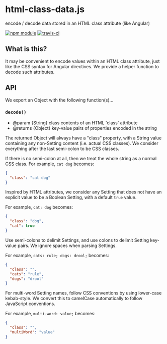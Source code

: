 # html-class-data.js

encode / decode data stored in an HTML class attribute (like Angular)

[![npm module](https://img.shields.io/npm/v/@blinkmobile/html-class-data.svg)](https://www.npmjs.com/package/@blinkmobile/html-class-data)
[![travis-ci](https://img.shields.io/travis/blinkmobile/html-class-data.js.svg)](https://travis-ci.org/blinkmobile/html-class-data.js)


## What is this?

It may be convenient to encode values within an HTML class attribute, just like
the CSS syntax for Angular directives. We provide a helper function to decode
such attributes.


## API

We export an Object with the following function(s)...


### `decode()`

- @param {String} class contents of an HTML 'class' attribute
- @returns {Object} key-value pairs of properties encoded in the string

The returned Object will always have a "class" property, with a String value
containing any non-Setting content (i.e. actual CSS classes). We consider
everything after the last semi-colon to be CSS classes.

If there is no semi-colon at all, then we treat the whole string as a normal CSS
class. For example, `cat dog` becomes:

```json
{
  "class": "cat dog"
}
```


Inspired by HTML attributes, we consider any Setting that does not have an
explicit value to be a Boolean Setting, with a default `true` value.

For example, `cat; dog` becomes:

```json
{
  "class": "dog",
  "cat": true
}
```

Use semi-colons to delimit Settings, and use colons to delimit Setting key-value
pairs. We ignore spaces when parsing Settings.

For example, `cats: rule; dogs: drool;` becomes:

```json
{
  "class": "",
  "cats": "rule",
  "dogs": "drool"
}
```

For multi-word Setting names, follow CSS conventions by using lower-case
kebab-style. We convert this to camelCase automatically to follow JavaScript
conventions.

For example, `multi-word: value;` becomes:

```json
{
  "class": "",
  "multiWord": "value"
}
```
